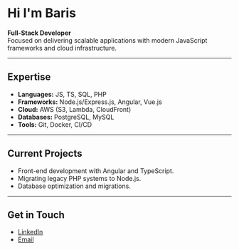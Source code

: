 # Hi I'm Baris

**Full-Stack Developer**  
Focused on delivering scalable applications with modern JavaScript frameworks and cloud infrastructure.

---

## Expertise

- **Languages:** JS, TS, SQL, PHP
- **Frameworks:** Node.js/Express.js, Angular, Vue.js
- **Cloud:** AWS (S3, Lambda, CloudFront)
- **Databases:** PostgreSQL, MySQL
- **Tools:** Git, Docker, CI/CD

---

## Current Projects

- Front-end development with Angular and TypeScript.
- Migrating legacy PHP systems to Node.js.
- Database optimization and migrations.

---

## Get in Touch

- [LinkedIn](https://linkedin.com/in/baris-kayhan)
- [Email](mailto:baris.kayhan@domain.com)
